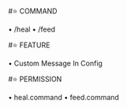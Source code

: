 #⭐ COMMAND

• /heal
• /feed

#⭐ FEATURE

• Custom Message In Config

#⭐ PERMISSION

• heal.command
• feed.command
